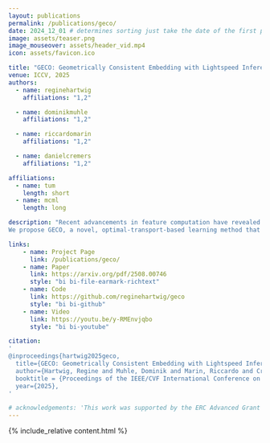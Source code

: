 ```yaml
---
layout: publications
permalink: /publications/geco/
date: 2024_12_01 # determines sorting just take the date of the first publication as YYYY_MM_DD
image: assets/teaser.png
image_mouseover: assets/header_vid.mp4
icon: assets/favicon.ico

title: "GECO: Geometrically Consistent Embedding with Lightspeed Inference"
venue: ICCV, 2025
authors:
  - name: reginehartwig
    affiliations: "1,2"

  - name: dominikmuhle
    affiliations: "1,2"

  - name: riccardomarin
    affiliations: "1,2"

  - name: danielcremers
    affiliations: "1,2"

affiliations:
  - name: tum
    length: short
  - name: mcml
    length: long

description: "Recent advancements in feature computation have revealed that self-supervised feature extractors can recognize semantic correspondences. However, these features often lack an understanding of objects' underlying 3D geometry. In this paper, we focus on learning features capable of semantically characterizing parts distinguished by their geometric properties, e.g., left/right eyes or front/back legs. 
We propose GECO, a novel, optimal-transport-based learning method that obtains features geometrically coherent, well-characterizing symmetric points. GECO uses a lightweight model architecture that results in a fast inference, capable of processing images at 30fps. Our method is interpretable and generalizes across datasets, achieving state-of-the-art performance on PFPascal, APK, and CUB datasets improving by 6.0%, 6.2%, and 4.1% respectively. We achieve a speed-up of 98.2% compared to previous methods by using a smaller backbone and a more efficient training scheme. Finally, we find PCK insufficient to analyze the geometrical properties of the features. Hence, we expand our analysis, proposing novel metrics and insights that will be instrumental in developing more geometrically-aware methods."

links:
    - name: Project Page
      link: /publications/geco/
    - name: Paper
      link: https://arxiv.org/pdf/2508.00746
      style: "bi bi-file-earmark-richtext"
    - name: Code
      link: https://github.com/reginehartwig/geco
      style: "bi bi-github"
    - name: Video
      link: https://youtu.be/y-RMEnvjqbo
      style: "bi bi-youtube"

citation:
'
@inproceedings{hartwig2025geco,
  title={GECO: Geometrically Consistent Embedding with Lightspeed Inference},
  author={Hartwig, Regine and Muhle, Dominik and Marin, Riccardo and Cremers, Daniel},
  booktitle = {Proceedings of the IEEE/CVF International Conference on Computer Vision},
  year={2025},
'

# acknowledgements: 'This work was supported by the ERC Advanced Grant SIMULACRON, cby the Federal Ministry for the Environment, Nature Conservation, Nuclear Safety and Consumer Protection (BMUV) through the AuSeSol-AI project (grant 67KI21007A), and by the TUM Georg Nemetschek Institute Artificial Intelligence for the Built World (GNI) through the AICC project.'
---
```



{% include_relative content.html %}